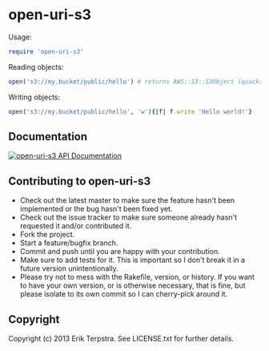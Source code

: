 # open-uri-s3

Usage:

```ruby
require 'open-uri-s3'
```

Reading objects:

```ruby
open('s3://my.bucket/public/hello') # returns AWS::S3::S3Object (quacks like IO)
```

Writing objects:

```ruby
open('s3://my.bucket/public/hello', 'w'){|f| f.write 'Hello world!'}
```

## Documentation

[![open-uri-s3 API Documentation](https://dqvhmzwrjy66y.cloudfront.net/assets/badge-d08eb706b0adfe1d16fe2ca9c1e49cbc.png)](https://www.omniref.com/ruby/gems/open-uri-s3)

## Contributing to open-uri-s3
 
* Check out the latest master to make sure the feature hasn't been implemented or the bug hasn't been fixed yet.
* Check out the issue tracker to make sure someone already hasn't requested it and/or contributed it.
* Fork the project.
* Start a feature/bugfix branch.
* Commit and push until you are happy with your contribution.
* Make sure to add tests for it. This is important so I don't break it in a future version unintentionally.
* Please try not to mess with the Rakefile, version, or history. If you want to have your own version, or is otherwise necessary, that is fine, but please isolate to its own commit so I can cherry-pick around it.

## Copyright

Copyright (c) 2013 Erik Terpstra. See LICENSE.txt for
further details.
